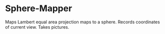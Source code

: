 # Sphere-Mapper
Maps Lambert equal area projection maps to a sphere. Records coordinates of current view. Takes pictures.
